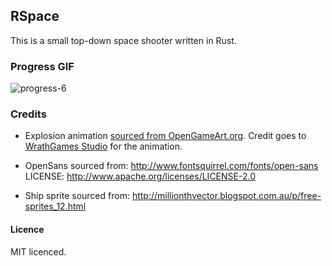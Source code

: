 ## RSpace

This is a small top-down space shooter written in Rust.

### Progress GIF

![progress-6](https://cloud.githubusercontent.com/assets/2499070/13774125/5bb7ae02-eaf1-11e5-9e5a-f96afb8cbf67.gif)

### Credits

* Explosion animation [sourced from OpenGameArt.org](http://opengameart.org/content/wgstudio-explosion-animation). Credit goes to [WrathGames Studio](http://wrathgames.com/blog) for the animation.

* OpenSans sourced from: http://www.fontsquirrel.com/fonts/open-sans LICENSE: http://www.apache.org/licenses/LICENSE-2.0

* Ship sprite sourced from: http://millionthvector.blogspot.com.au/p/free-sprites_12.html

#### Licence

MIT licenced.
